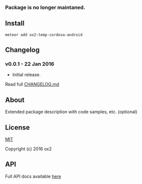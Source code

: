 ### Package is no longer maintaned.

## Install
```
meteor add ox2:temp-cordova-android
```

## Changelog
### v0.0.1 - 22 Jan 2016
* Initial release.

Read full [CHANGELOG.md](https://github.com/ox2/oo-temp-cordova/tree/master/CHANGELOG.md)

## About
Extended package description with code samples, etc. (optional)

## License
[MIT](https://github.com/ox2/oo-temp-cordova/tree/master/LICENSE)

Copyright (c) 2016 ox2

## API
Full API docs available [here](http://ox2.github.io/oo-temp-cordova)
